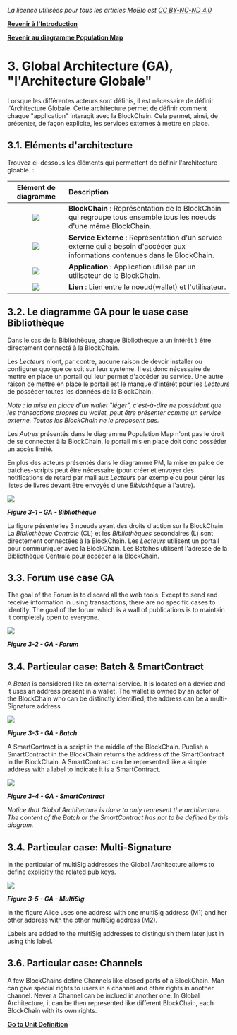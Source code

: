 _La licence utilisées pour tous les articles MoBlo est_ [_CC BY-NC-ND 4.0_](https://creativecommons.org/licenses/by-nc-nd/4.0/)

[**Revenir à l'Introduction**](/README.md)

[**Revenir au diagramme Population Map**](/02-pm.md)

# 3.    Global Architecture \(GA\), "l'Architecture Globale"

Lorsque les différentes acteurs sont définis, il est nécessaire de définir l'Architecture Globale. Cette architecture permet de définir comment chaque "application" interagit avec la BlockChain. Cela permet, ainsi, de présenter, de façon explicite, les services externes à mettre en place.

## 3.1.    Eléments d'architecture

Trouvez ci-dessous les éléments qui permettent de définir l'architecture gloable. :

| Elément de diagramme | Description |
| :---: | :--- |
| ![](/Img/GA-BC.png) | **BlockChain** : Représentation de la BlockChain qui regroupe tous ensemble tous les noeuds d'une même BlockChain. |
| ![](/Img/GA-ExtServ.png) | **Service Externe** : Représentation d'un service externe qui a besoin d'accéder aux informations contenues dans le BlockChain. |
| ![](/Img/GA-Application.png) | **Application** : Application utilisé par un utilisateur de la BlockChain. |
| ![](/Img/GA-Link.png) | **Lien** : Lien entre le noeud\(wallet\) et l'utilisateur. |

## 3.2.    Le diagramme GA pour le uase case Bibliothèque

Dans le cas de la Bibliothèque, chaque Bibliothèque a un intérêt à être directement connecté à la BlockChain.

Les _Lecteurs_ n'ont, par contre, aucune raison de devoir installer ou configurer quoique ce soit sur leur système. Il est donc nécessaire de mettre en place un portail qui leur permet d'accéder au service. Une autre raison de mettre en place le portail est le manque d'intérêt pour les _Lecteurs_ de posséder toutes les données de la BlockChain.

_Note : la mise en place d'un wallet "léger", c'est-à-dire ne possédant que les transactions propres au wallet, peut être présenter comme un service externe. Toutes les BlockChain ne le proposent pas._

Les _Autres_ présentés dans le diagramme Population Map n'ont pas le droit de se connecter à la BlockChain, le portail mis en place doit donc posséder un accès limité.

En plus des acteurs présentés dans le diagramme PM, la mise en palce de batches-scripts peut être nécessaire \(pour créer et envoyer des notifications de retard par mail aux _Lecteurs_ par exemple ou pour gérer les listes de livres devant être envoyés d'une _Bibliothèque_ à l'autre\).

![](/Img/GA-Library.png)

_**Figure 3-1 – GA - Bibliothèque**_

La figure pésente les 3 noeuds ayant des droits d'action sur la BlockChain. La _Bibliothèque Centrale_ \(CL\) et les _Bibliothèques_ secondaires \(L\) sont directement connectées à la BlockChain. Les _Lecteurs_ utilisent un portail pour communiquer avec la BlockChain. Les Batches utilisent l'adresse de la Bibliothèque Centrale pour accéder à la BlockChain.

## 3.3.    Forum use case GA

The goal of the Forum is to discard all the web tools. Except to send and receive information in using transactions, there are no specific cases to identify. The goal of the forum which is a wall of publications is to maintain it completely open to everyone.

![](/Img/GA-Forum.png)

_**Figure 3-2 - GA - Forum**_

## 3.4.    Particular case: Batch & SmartContract

A _Batch_ is considered like an external service. It is located on a device and it uses an address present in a wallet. The wallet is owned by an actor of the BlockChain who can be distinctly identified, the address can be a multi-Signature address.

![](/Img/GA-Batch.png)

_**Figure 3-3 - GA - Batch**_

A SmartContract is a script in the middle of the BlockChain. Publish a SmartContract in the BlockChain returns the address of the SmartContract in the BlockChain. A SmartContract can be represented like a simple address with a label to indicate it is a SmartContract.

![](/Img/GA-SC.png)

_**Figure 3-4 - GA - SmartContract**_

_Notice that Global Architecture is done to only represent the architecture. The content of the Batch or the SmartContract has not to be defined by this diagram._

## 3.4.    Particular case: Multi-Signature

In the particular of multiSig addresses the Global Architecture allows to define explicitly the related pub keys.

![](/Img/GA-MultiSig.png)

_**Figure 3-5 - GA - MultiSig**_

In the figure Alice uses one address with one multiSig address \(M1\) and her other address with the other multiSig address \(M2\).

Labels are added to the multiSig addresses to distinguish them later just in using this label.

## 3.6.    Particular case: Channels

A few BlockChains define Channels like closed parts of a BlockChain. Man can give special rights to users in a channel and other rights in another channel. Never a Channel can be inclued in another one. In Global Architecture, it can be then represented like different BlockChain, each BlockChain with its own rights.

[**Go to Unit Definition**](/04-ud.md)

